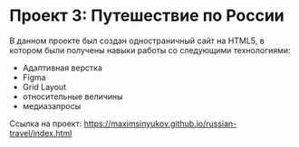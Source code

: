 # Проект 3: Путешествие по России

 В данном проекте был создан одностраничный сайт на HTML5, в котором были получены навыки работы со следующими технологиями:
* Адаптивная верстка
* Figma
* Grid Layout
* относительные величины
* медиазапросы

Ссылка на проект: https://maximsinyukov.github.io/russian-travel/index.html
